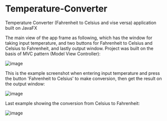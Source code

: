 # Temperature-Converter
Temperature Converter (Fahrenheit to Celsius and vise versa) application built on JavaFX

The main view of the app frame as following, which has the window for taking input temperature, and two buttons for Fahrenheit to Celsius and Celsius to Fahrenheit, and lastly output window. Project was built on the basis of MVC pattern (Model View Controller):

![image](https://user-images.githubusercontent.com/24220136/225517891-24fedf46-745a-41bd-b10d-2516101ea3c6.png)

This is the example screenshot when entering input temperature and press the button 'Fahrenheit to Celsius' to make conversion, then get the result on the output window:

![image](https://user-images.githubusercontent.com/24220136/225518147-7a1fe565-59f5-45ef-a50c-7065873c2a0d.png)

Last example showing the conversion from Celsius to Fahrenheit:

![image](https://user-images.githubusercontent.com/24220136/225518242-aa719a1f-ed88-4d47-8c7e-a7145b7b8080.png)


